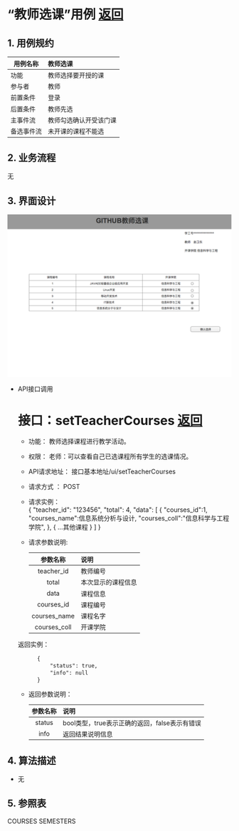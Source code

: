 <!-- markdownlint-disable MD033-->
<!-- 禁止MD033类型的警告 https://www.npmjs.com/package/markdownlint -->

# “教师选课”用例 [返回](../README.md)
## 1. 用例规约

|用例名称|教师选课|
|-------|:-------------|
|功能|教师选择要开授的课|
|参与者|教师|
|前置条件|登录|
|后置条件|教师先选|
|主事件流|教师勾选确认开受该门课|
|备选事件流|未开课的课程不能选|

## 2. 业务流程
无

## 3. 界面设计
 ![](教师选课.png)
- API接口调用
    
    # 接口：setTeacherCourses  [返回](../README.md)
    
    - 功能：
        教师选择课程进行教学活动。
        
    - 权限：
        老师：可以查看自己已选课程所有学生的选课情况。
        
    - API请求地址： 
        接口基本地址/ui/setTeacherCourses
    
    - 请求方式 ：
        POST
     
    - 请求实例：  
            { 
                "teacher_id": "123456",
                "total": 4,
                "data": [
                    {
                    "courses_id":1,
                    "courses_name":信息系统分析与设计, 
                    "courses_coll":"信息科学与工程学院",
                    }, 
                    {
                    ...其他课程
                    }
                ] 
            }
    
    - 请求参数说明:       
     
      |参数名称|说明|
      |:---------:|:--------------------------------------------------------|      
      |teacher_id|教师编号|
      |total|本次显示的课程信息|
      |data|课程信息|
      |courses_id|课程编号|
      |courses_name|课程名字|
      |courses_coll|开课学院| 
      
      
     
    返回实例：
    
            {         
                "status": true,
                "info": null
            }
    
    - 返回参数说明：    
     
      |参数名称|说明|
      |:---------:|:--------------------------------------------------------|      
      |status|bool类型，true表示正确的返回，false表示有错误|
      |info|返回结果说明信息|
    
    


## 4. 算法描述 
   - 无
## 5. 参照表
COURSES
SEMESTERS



